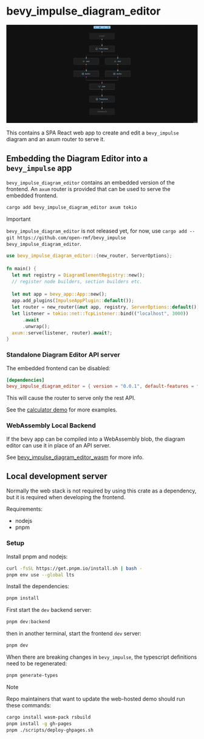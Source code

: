 # bevy_impulse_diagram_editor

![](./docs/assets/diagram-editor-preview.webp)

This contains a SPA React web app to create and edit a `bevy_impulse` diagram and an axum router to serve it.

## Embedding the Diagram Editor into a `bevy_impulse` app

`bevy_impulse_diagram_editor` contains an embedded version of the frontend. An `axum` router is provided
that can be used to serve the embedded frontend.

```bash
cargo add bevy_impulse_diagram_editor axum tokio
```

> [!IMPORTANT]
> `bevy_impulse_diagram_editor` is not released yet, for now, use `cargo add --git https://github.com/open-rmf/bevy_impulse bevy_impulse_diagram_editor`.


```rust
use bevy_impulse_diagram_editor::{new_router, ServerOptions};

fn main() {
  let mut registry = DiagramElementRegistry::new();
  // register node builders, section builders etc.

  let mut app = bevy_app::App::new();
  app.add_plugins(ImpulseAppPlugin::default());
  let router = new_router(&mut app, registry, ServerOptions::default());
  let listener = tokio::net::TcpListener::bind(("localhost", 3000))
      .await
      .unwrap();
  axum::serve(listener, router).await?;
}
```

### Standalone Diagram Editor API server

The embedded frontend can be disabled:

```toml
[dependencies]
bevy_impulse_diagram_editor = { version = "0.0.1", default-features = false, features = ["router"] }
```

This will cause the router to serve only the rest API.

See the [calculator demo](../examples/diagram/calculator) for more examples.

### WebAssembly Local Backend

If the bevy app can be compiled into a WebAssembly blob, the diagram editor can use it in place of an API server.

See [bevy_impulse_diagram_editor_wasm](./wasm/README.md) for more info.

## Local development server

Normally the web stack is not required by using this crate as a dependency, but it is required when developing the frontend.

Requirements:

* nodejs
* pnpm

### Setup

Install pnpm and nodejs:

```bash
curl -fsSL https://get.pnpm.io/install.sh | bash -
pnpm env use --global lts
```

Install the dependencies:

```bash
pnpm install
```

First start the `dev` backend server:

```bash
pnpm dev:backend
```

then in another terminal, start the frontend `dev` server:

```bash
pnpm dev
```

When there are breaking changes in `bevy_impulse`, the typescript definitions need to be regenerated:

```bash
pnpm generate-types
```

> [!NOTE]
> Repo maintainers that want to update the web-hosted demo should run these commands:

```bash
cargo install wasm-pack rsbuild
pnpm install -g gh-pages
pnpm ./scripts/deploy-ghpages.sh
```
